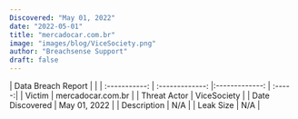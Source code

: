 ```yaml
---
Discovered: "May 01, 2022"
date: "2022-05-01"
title: "mercadocar.com.br"
image: "images/blog/ViceSociety.png"
author: "Breachsense Support"
draft: false
---
```


| Data Breach Report         |              | 
| :-----------: | :-------------:   |:-------------:    | :-----:|
| Victim    | mercadocar.com.br      | 
| Threat Actor    | ViceSociety      | 
| Date Discovered    | May 01, 2022      | 
| Description    | N/A      | 
| Leak Size    | N/A      | 

